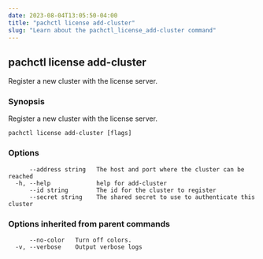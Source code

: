 ```yaml
---
date: 2023-08-04T13:05:50-04:00
title: "pachctl license add-cluster"
slug: "Learn about the pachctl_license_add-cluster command"
---
```


## pachctl license add-cluster

Register a new cluster with the license server.

### Synopsis

Register a new cluster with the license server.

```
pachctl license add-cluster [flags]
```

### Options

```
      --address string   The host and port where the cluster can be reached
  -h, --help             help for add-cluster
      --id string        The id for the cluster to register
      --secret string    The shared secret to use to authenticate this cluster
```

### Options inherited from parent commands

```
      --no-color   Turn off colors.
  -v, --verbose    Output verbose logs
```

